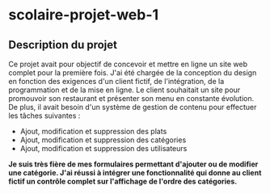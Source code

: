 # scolaire-projet-web-1

## Description du projet

Ce projet avait pour objectif de concevoir et mettre en ligne un site web complet pour la première fois. J'ai été chargée de la conception du design en fonction des exigences d'un client fictif, de l'intégration, de la programmation et de la mise en ligne. Le client souhaitait un site pour promouvoir son restaurant et présenter son menu en constante évolution. De plus, il avait besoin d'un système de gestion de contenu pour effectuer les tâches suivantes :

- Ajout, modification et suppression des plats
- Ajout, modification et suppression des catégories
- Ajout, modification et suppression des utilisateurs

**Je suis très fière de mes formulaires permettant d'ajouter ou de modifier une catégorie. J'ai réussi à intégrer une fonctionnalité qui donne au client fictif un contrôle complet sur l'affichage de l'ordre des catégories.**



